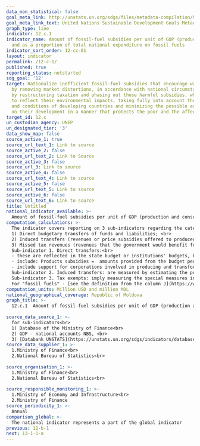 ```yaml
---
data_non_statistical: false
goal_meta_link: http://unstats.un.org/sdgs/files/metadata-compilation/Metadata-Goal-12.pdf
goal_meta_link_text: United Nations Sustainable Development Goals Metadata (pdf 782kB)
graph_type: line
indicator: 12.c.1
indicator_name: Amount of fossil-fuel subsidies per unit of GDP (production and consumption)
  and as a proportion of total national expenditure on fossil fuels
indicator_sort_order: 12-cc-01
layout: indicator
permalink: /12-c-1/
published: true
reporting_status: notstarted
sdg_goal: '12'
target: Rationalize inefficient fossil-fuel subsidies that encourage wasteful consumption
  by removing market distortions, in accordance with national circumstances, including
  by restructuring taxation and phasing out those harmful subsidies, where they exist,
  to reflect their environmental impacts, taking fully into account the specific needs
  and conditions of developing countries and minimizing the possible adverse impacts
  on their development in a manner that protects the poor and the affected communities
target_id: 12.c
un_custodian_agency: UNEP
un_designated_tier: '3'
data_show_map: false
source_active_1: true
source_url_text_1: Link to source
source_active_2: false
source_url_text_2: Link to Source
source_active_3: false
source_url_3: Link to source
source_active_4: false
source_url_text_4: Link to source
source_active_5: false
source_url_text_5: Link to source
source_active_6: false
source_url_text_6: Link to source
title: Untitled
national_indicator_available: >-
  Amount of fossil-fuel subsidies per unit of GDP (production and consumption) and as a proportion of total expenditures in the National Public Budget on fossil fuels
computation_calculations: >-
  The indicator covers reporting on 3 sub-indicators regarding the categories of subsidies as a proportion of GDP, and namely:<br> 
  1) Direct budgetary transfers of funds and liabilities; <br> 
  2) Induced transfers (revenues or price subsidies offered to producers or consumers through different regulations) <br> 
  3) Missed tax revenues (revenues that the government would benefit from if the tax rates are higher)  - according to the global metadata, this may be optional.<br> 
  Sub-indicator 1. Direct transfers:<br> 
  - these are reflected in the state budget or institutions' budgets, by programs or types of fuel <br> 
  - include: Products subsidies =  amounts provided from the budget per unit of produced or imported good or service, and Other production subsidies  = amounts provided from the budget for covering losses.  (National definition according to SCN) <br> 
  - include support for corporations involved in producing and transforming energy (report in their annual reports)<br> 
  Sub-indicator 2. Induced transfers: are measured by estimating the price differences (price-gap) between the producers' and consumers' prices and a reference price, multiplying this difference with the produced or consumed volume for which price reduction was applied.<br> 
  Sub-indicator 3. Tax exempts: imply measuring the special measures introduced/applied in the Tax Code to favour certain sectors of the industry or industrial activities (such as capital investments in production). Such measures are reported in reports on issues related to taxes and fees. Wherever they are not applied, the analysts develop methods to estimated the differences in revenues which could have been collected to the budget under basic conditions but applying special taxes/fees. (=missed tax revenues)<br> 
  For "fossil fuels" - [see the definition from the column J](https://www.oecd.org/environment/outreach/Moldova%20Energy%20Subsidies%20Report%20FINAL.pdf)
computation_units: Million USD and million MDL
national_geographical_coverage: Republic of Moldova
graph_title: >-
  12.c.1  Amount of fossil-fuel subsidies per unit of GDP (production and consumption) and as a proportion of total expenditures in the National Public Budget on fossil fuels<br> 
  
source_data_source_1: >-
  for sub-indicators<br> 
  1) Database of the Ministry of Finance<br> 
  2) GDP - national accounts NBS, <br> 
  3) [Databank UNSTATS](https://unstats.un.org/sdgs/indicators/database/) 
source_data_supplier_1: >-
  1.Ministry of Finance<br> 
  2.National Bureau of Statistics<br> 
  
source_organisation_1: >-
  1.Ministry of Finance<br> 
  2.National Bureau of Statistics<br> 
  
source_responsible_monitoring_1: >-
  1.Ministry of Economy and Infrastructure<br> 
  2.Ministry of Finance
source_periodicity_1: >-
  Annual
comparison_global: >-
  The national indicator represents a part of the global indicator 
previous: 12-b-1
next: 13-1-1-a
---
```

